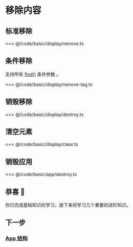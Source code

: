 <script setup>
import Case from '/component/Case.vue'
</script>

# 移除内容

## 标准移除

<<< @/code/basic/display/remove.ts

## 条件移除

支持所有 [find()](/reference/property/find.md) 条件参数 。

<<< @/code/basic/display/remove-tag.ts

## 销毁移除

<<< @/code/basic/display/destroy.ts

## 清空元素

<<< @/code/basic/display/clear.ts

## 销毁应用

<<< @/code/basic/app/destroy.ts

## 恭喜 🎉

你已完成基础知识的学习，接下来将学习几个重要的进阶知识。

## 下一步

### [App 结构](/guide/app/multilayer.md)
